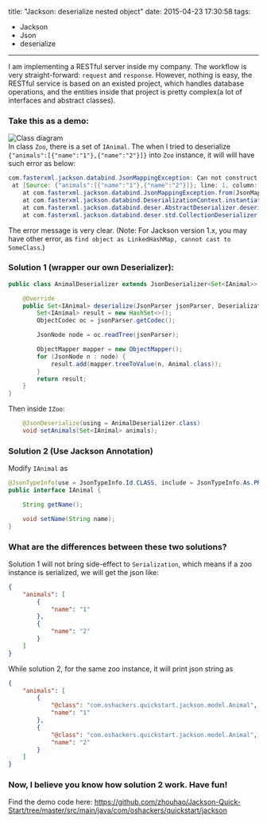 title: "Jackson: deserialize nested object"
date: 2015-04-23 17:30:58
tags:
 - Jackson
 - Json
 - deserialize
---
I am implementing a RESTful server inside my company. The workflow is very straight-forward: `request` and `response`. However, nothing is easy, the RESTful service is based on an existed project, which handles database operations, and the entities inside that project is pretty complex(a lot of interfaces and abstract classes). 
<!-- more -->

### Take this as a demo:
![Class diagram](https://dn-myblog.qbox.me/img/json/structure.png "Class diagram")    
In class `Zoo`, there is a set of `IAnimal`. The when I tried to deserialize `{"animals":[{"name":"1"},{"name":"2"}]}` into `Zoo` instance, it will will have such error as below: 


```java
com.fasterxml.jackson.databind.JsonMappingException: Can not construct instance of com.oshackers.quickstart.jackson.model.IAnimal, problem: abstract types either need to be mapped to concrete types, have custom deserializer, or be instantiated with additional type information
 at [Source: {"animals":[{"name":"1"},{"name":"2"}]}; line: 1, column: 13] (through reference chain: com.oshackers.quickstart.jackson.model.Zoo["animals"]->java.util.HashSet[0])
	at com.fasterxml.jackson.databind.JsonMappingException.from(JsonMappingException.java:148)
	at com.fasterxml.jackson.databind.DeserializationContext.instantiationException(DeserializationContext.java:857)
	at com.fasterxml.jackson.databind.deser.AbstractDeserializer.deserialize(AbstractDeserializer.java:139)
	at com.fasterxml.jackson.databind.deser.std.CollectionDeserializer.deserialize(CollectionDeserializer.java:245)
```

The error message is very clear. 
(Note: For Jackson version 1.x, you may have other error, as `find object as LinkedHashMap, cannot cast to SomeClass`.)

### Solution 1 (wrapper our own Deserializer):


```java
public class AnimalDeserializer extends JsonDeserializer<Set<IAnimal>> {

	@Override
	public Set<IAnimal> deserialize(JsonParser jsonParser, DeserializationContext ctxt) throws IOException {
		Set<IAnimal> result = new HashSet<>();
		ObjectCodec oc = jsonParser.getCodec();

		JsonNode node = oc.readTree(jsonParser);

		ObjectMapper mapper = new ObjectMapper();
		for (JsonNode n : node) {
			result.add(mapper.treeToValue(n, Animal.class));
		}
		return result;
	}
}
```

Then inside `IZoo`:


```java
	@JsonDeserialize(using = AnimalDeserializer.class)
	void setAnimals(Set<IAnimal> animals);
```


### Solution 2 (Use Jackson Annotation)
Modify `IAnimal` as


```java
@JsonTypeInfo(use = JsonTypeInfo.Id.CLASS, include = JsonTypeInfo.As.PROPERTY, property = "@class")
public interface IAnimal {

	String getName();

	void setName(String name);
}
```


### What are the differences between these two solutions?
Solution 1 will not bring side-effect to `Serialization`, which means if a zoo instance is serialized, we will get the json like: 


```json
{
    "animals": [
        {
            "name": "1"
        },
        {
            "name": "2"
        }
    ]
}
```


While solution 2, for the same zoo instance, it will print json string as 


```json
{
    "animals": [
        {
            "@class": "com.oshackers.quickstart.jackson.model.Animal",
            "name": "1"
        },
        {
            "@class": "com.oshackers.quickstart.jackson.model.Animal",
            "name": "2"
        }
    ]
}
```


### Now, I believe you know how solution 2 work. Have fun!


Find the demo code here: 
https://github.com/zhouhao/Jackson-Quick-Start/tree/master/src/main/java/com/oshackers/quickstart/jackson